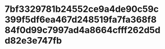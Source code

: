# 7bf3329781b24552ce9a4de90c59c399f5df6ea467d248519fa7fa368f884f0d99c7997ad4a8664cfff262d5dd82e3e747fb